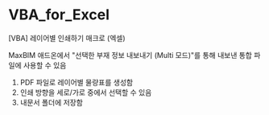 # VBA_for_Excel
[VBA] 레이어별 인쇄하기 매크로 (엑셀)

MaxBIM 애드온에서 "선택한 부재 정보 내보내기 (Multi 모드)"를 통해 내보낸 통합 파일에 사용할 수 있음

1. PDF 파일로 레이어별 물량표를 생성함
2. 인쇄 방향을 세로/가로 중에서 선택할 수 있음
3. 내문서 폴더에 저장함
